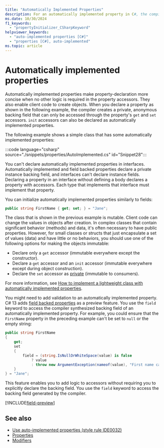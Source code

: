 ```yaml
---
title: "Automatically Implemented Properties"
description: For an automatically implemented property in C#, the compiler creates a private, anonymous backing field accessed only through get and set accessors of the property.
ms.date: 10/30/2024
f1_keywords:
  - "propertyInitializer_CSharpKeyword"
helpviewer_keywords:
  - "auto-implemented properties [C#]"
  - "properties [C#], auto-implemented"
ms.topic: article
---
```

# Automatically implemented properties

Automatically implemented properties make property-declaration more concise when no other logic is required in the property accessors. They also enable client code to create objects. When you declare a property as shown in the following example, the compiler creates a private, anonymous backing field that can only be accessed through the property's `get` and `set` accessors. `init` accessors can also be declared as automatically implemented properties.

The following example shows a simple class that has some automatically implemented properties:

:::code language="csharp" source="./snippets/properties/AutoImplemented.cs" id="Snippet28":::

You can't declare automatically implemented properties in interfaces. Automatically implemented and field backed properties declare a private instance backing field, and interfaces can't declare instance fields. Declaring a property in an interface without defining a body declares a property with accessors. Each type that implements that interface must implement that property.

You can initialize automatically implemented properties similarly to fields:

```csharp
public string FirstName { get; set; } = "Jane";
```

The class that is shown in the previous example is mutable. Client code can change the values in objects after creation. In complex classes that contain significant behavior (methods) and data, it's often necessary to have public properties. However, for small classes or structs that just encapsulate a set of values (data) and have little or no behaviors, you should use one of the following options for making the objects immutable:

* Declare only a `get` accessor (immutable everywhere except the constructor).
* Declare a `get` accessor and an `init` accessor (immutable everywhere except during object construction).
* Declare the `set` accessor as [private](../../language-reference/keywords/private.md) (immutable to consumers).

For more information, see [How to implement a lightweight class with automatically implemented properties](./how-to-implement-a-lightweight-class-with-auto-implemented-properties.md).

You might need to add validation to an automatically implemented property. C# 13 adds [field backed properties](../../language-reference/keywords/field.md) as a preview feature. You use the `field` keyword to access the compiler synthesized backing field of an automatically implemented property. For example, you could ensure that the `FirstName` property in the preceding example can't be set to `null` or the empty string:

```csharp
public string FirstName 
{ 
    get; 
    set 
    { 
        field = (string.IsNullOrWhiteSpace(value) is false
            ? value
            : throw new ArgumentException(nameof(value), "First name can't be whitespace or null"));
    }
} = "Jane";
```

This feature enables you to add logic to accessors without requiring you to explicitly declare the backing field. You use the `field` keyword to access the backing field generated by the compiler.

[!INCLUDE[field-preview](../../includes/field-preview.md)]

## See also

- [Use auto-implemented properties (style rule IDE0032)](../../../fundamentals/code-analysis/style-rules/ide0032.md)
- [Properties](./properties.md)
- [Modifiers](../../language-reference/keywords/index.md)
